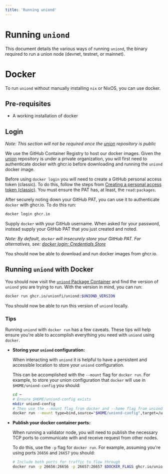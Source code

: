 ```yaml
---
title: 'Running uniond'
---
```


# Running `uniond`

This document details the various ways of running `uniond`, the binary required to run a union node (devnet, testnet, or mainnet).

# Docker

To run `uniond` without manually installing `nix` or NixOS, you can use docker.

## Pre-requisites

* A working installation of docker

## Login

*Note: This section will not be required once the [union](https://github.com/unionfi/union) repository is public*

We use the GitHub Container Registry to host our docker images. Given the [union](https://github.com/unionfi/union) repository is under a private organization, you will first need to authenticate docker with ghcr.io before downloading and running the `uniond` docker image.

Before using `docker login` you will need to create a GitHub personal access token (classic). To do this, follow the steps from [Creating a personal access token (classic)](https://docs.github.com/en/authentication/keeping-your-account-and-data-secure/creating-a-personal-access-token#creating-a-personal-access-token-classic). You must ensure the PAT has, at least, the `read:packages`.

After securely noting down your GitHub PAT, you can use it to authenticate `docker` with ghcr.io. To do this run:

```sh
docker login ghcr.io
```

Supply `docker` with your GitHub username. When asked for your password, instead supply your GitHub PAT that you just created and noted.

*Note: By default, `docker` will insecurely store your GitHub PAT. For alternatives, see: [docker login: Credentials Store](https://docs.docker.com/engine/reference/commandline/login/#credentials-store)*

You should now be able to download and run docker images from ghcr.io.

## Running `uniond` with Docker

You should now visit the [`uniond` Package Container](https://github.com/unionfi/union/pkgs/container/uniond) and find the version of `uniond` you are trying to run. With the version in mind, you can run:

```sh
docker run ghcr.io/unionfi/uniond:$UNIOND_VERSION
```

You should now be able to run this version of `uniond` locally.

### Tips

Running `uniond` with `docker run` has a few caveats. These tips will help ensure you're able to accomplish everything you need with `uniond` using `docker`.

* **Storing your `uniond` configuration:**

  When interacting with `uniond` it is helpful to have a persistent and accessible location to store your `uniond` configuration.

  This can be accomplished with the `--mount` flag for `docker run`. For example, to store your union configuration that `docker` will use in `$HOME/uniond-config` you should:

  ```sh
  cd ~
  # Ensure $HOME/uniond-config exists
  mkdir uniond-config
  # Then use the --mount flag from docker and --home flag from uniond to store/use the configuration stored in $HOME/uniond-config
  docker run --mount type=bind,source="$HOME/uniond-config",target=/uniond-config $DOCKER_FLAGS ghcr.io/unionfi/uniond:$UNIOND_VERSION $UNIOND_SUB_COMMAND --home "/uniond-config"
  ```

* **Publish your docker container ports:**

  When running a validator node, you will need to publish the necessary TCP ports to communicate with and receive request from other nodes.

  To do this, use the `-p` flag for `docker run`. For example, assuming you're using ports `26656` and `26657` you should:

  ```sh
  # Include both ports for traffic to flow through
  docker run -p 26656:26656 -p 26657:26657 $DOCKER_FLAGS ghcr.io/unionfi/uniond:$UNIOND_VERSION $UNIOND_SUB_COMMAND
  ```


